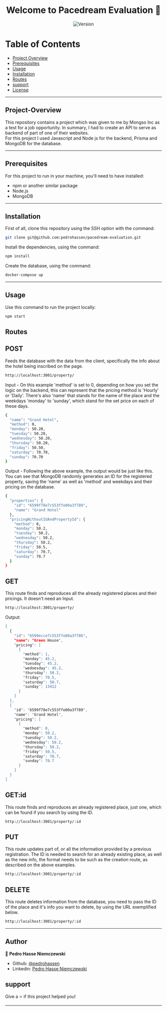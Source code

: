 <h1 align="center">Welcome to Pacedream Evaluation 👋</h1>
<p align="center">
  <img alt="Version" src="https://img.shields.io/badge/version-1.0.0-blue.svg?cacheSeconds=2592000" />
</p>

# Table of Contents
* [Project Overview](#Project-Overview)
* [Prerequisites](#Prerequisites)
* [Usage](#Usage)
* [Installation](#Installation)
* [Routes](#Routes)
* [support](#support)
* [License](#License)

---


## Project-Overview

This repository contains a project which was given to me by Mongso Inc as a test for a job opportunity. In summary, I had to create an API to serve as backend of part of one of their websites.</br>
For this project I used Javascript and Node js for the backend, Prisma and MongoDB for the database.</br>

---

## Prerequisites

For this project to run in your machine, you'll need to have installed:
- npm or another similar package
- Node.js
- MongoDB

---

## Installation

First of all, clone this repository using the SSH option with the command:
```sh
git clone git@github.com:pedrohassen/pacedream-evaluation.git
```

Install the dependencies, using the command:

```sh
npm install
```

Create the database, using the command:

```sh
docker-compose up
```

---

## Usage

Use this command to run the project locally:

```sh
npm start
```

## Routes

## POST

Feeds the database with the data from the client, specifically the info about the hotel being inscribed on the page.

```sh
http://localhost:3001/property/
```
Input - On this example 'method' is set to 0, depending on how you set the logic on the backend, this can represent that the pricing method is 'Hourly' or 'Daily'. There's also 'name' that stands for the name of the place and the weekdays 'monday' to 'sunday', which stand for the set price on each of these days.
```sh
{
  "name": "Grand Hotel",
  "method": 0,
  "monday": 50.20,
  "tuesday": 50.20,
  "wednesday": 50.20,
  "thursday": 50.20,
  "friday": 50.50,
  "saturday": 70.70,
  "sunday": 70.70
}
```

Output - Following the above example, the output would be just like this. You can see that MongoDB randomly generates an ID for the registered property, saving the 'name' as well as 'method' and weekdays and their pricing on the database.
```sh
{
  "properties": {
    "id": "6599f78e7c553ffe00a3f789",
    "name": "Grand Hotel"
  },
  "pricingWithoutIdAndPropertyId": {
    "method": 0,
    "monday": 50.2,
    "tuesday": 50.2,
    "wednesday": 50.2,
    "thursday": 50.2,
    "friday": 50.5,
    "saturday": 70.7,
    "sunday": 70.7
  }
}
```
## GET

This route finds and reproduces all the already registered places and their pricings.
It doesn't need an Input.

```sh
http://localhost:3001/property/
```

Output:
```sh
[
  {
    "id": "6599ecce7c553ffe00a3f786",
    "name": "Green House",
    "pricing": [
      {
        "method": 1,
        "monday": 45.2,
        "tuesday": 45.2,
        "wednesday": 45.2,
        "thursday": 50.2,
        "friday": 70.5,
        "saturday": 50.7,
        "sunday": 13412
      }
    ]
  },
  {
    "id": "6599f78e7c553ffe00a3f789",
    "name": "Grand Hotel",
    "pricing": [
      {
        "method": 0,
        "monday": 50.2,
        "tuesday": 50.2,
        "wednesday": 50.2,
        "thursday": 50.2,
        "friday": 50.5,
        "saturday": 70.7,
        "sunday": 70.7
      }
    ]
  }
]
```

## GET:id

This route finds and reproduces an already registered place, just one, which can be found if you search by using the ID.

```sh
http://localhost:3001/property/:id
```

## PUT

This route updates part of, or all the information provided by a previous registration. The ID is needed to search for an already existing place, as well as the new info, the format needs to be such as the creation route, as described on the above examples.

```sh
http://localhost:3001/property/:id
```

## DELETE

This route deletes information from the database, you need to pass the ID of the place and it's info you want to delete, by using the URL exemplified below.
```sh
http://localhost:3001/property/:id
```

---

## Author

👤 **Pedro Hasse Niemczewski**

* Github: [@pedrohassen](https://github.com/pedrohassen)
* Linkedin: [Pedro Hasse Niemczewski](https://www.linkedin.com/in/pedrohassen/)

## support

Give a ⭐️ if this project helped you!

***
